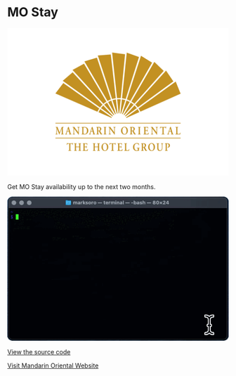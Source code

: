 # MO Stay

![image](files/logo4.png)

Get MO Stay availability up to the next two months.

![image](files/demo.gif)

[View the source code](https://github.com/m-soro/mostay/blob/main/mostay)

[Visit Mandarin Oriental Website](https://www.mandarinoriental.com/)

